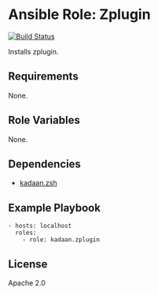 # Ansible Role: Zplugin

[![Build Status](https://travis-ci.org/kadaan/ansible-role-zplugin.svg?branch=master)](https://travis-ci.org/kadaan/ansible-role-zplugin)

Installs zplugin.

## Requirements

None.

## Role Variables

None.

## Dependencies

  - [kadaan.zsh](https://galaxy.ansible.com/kadaan/zsh/)

## Example Playbook

    - hosts: localhost
      roles:
        - role: kadaan.zplugin

## License

Apache 2.0
